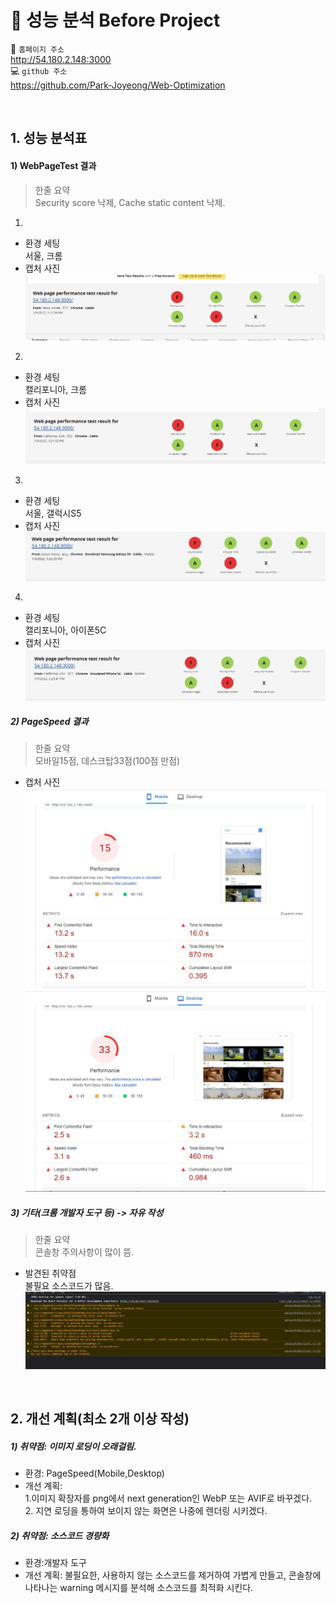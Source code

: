 # 📑 성능 분석 Before Project

📌 `홈페이지 주소`        
http://54.180.2.148:3000  
💻 `github 주소`  
https://github.com/Park-Joyeong/Web-Optimization

<br />

## 1. 성능 분석표
#### 1) WebPageTest 결과
>  한줄 요약  
  Security score 낙제, Cache static content 낙제.
1. 
- 환경 세팅  
  서울, 크롬
- 캡처 사진  
  ![](/readme_images/before/web_page_test/seoul_chrome.JPG)
2. 
- 환경 세팅  
  캘리포니아, 크롬
- 캡처 사진  
  ![](/readme_images/before/web_page_test/california_chrome.JPG)

3. 
- 환경 세팅  
  서울, 갤럭시S5
- 캡처 사진  
  ![](/readme_images/before/web_page_test/seoul_galaxy.JPG)

4. 
- 환경 세팅  
  캘리포니아, 아이폰5C
- 캡처 사진  
  ![](/readme_images/before/web_page_test/california_iPhone.JPG)


##### 2) PageSpeed 결과
> 한줄 요약  
  모바일15점, 데스크탑33점(100점 만점)
- 캡처 사진  
  ![](/readme_images/before/page_speed/mobile.JPG)
  ![](/readme_images/before/page_speed/desktop.JPG)

##### 3) 기타(크롬 개발자 도구 등) -> 자유 작성
> 한줄 요약  
  콘솔창 주의사항이 많이 뜸.  
- 발견된 취약점  
  불필요 소스코드가 많음.  
  ![](/readme_images/before/dev_tools/warning_log.JPG)


<br />

## 2. 개선 계획(최소 2개 이상 작성)
##### 1) 취약점: 이미지 로딩이 오래걸림.
  - 환경: PageSpeed(Mobile,Desktop)
  - 개선 계획:   
    1.이미지 확장자를 png에서 next generation인 WebP 또는 AVIF로 바꾸겠다.  
    2. 지연 로딩을 통하여 보이지 않는 화면은 나중에 렌더링 시키겠다.

##### 2) 취약점: 소스코드 경량화
- 환경:개발자 도구
- 개선 계획: 불필요한, 사용하지 않는 소스코드를 제거하여 가볍게 만들고, 콘솔창에 나타나는 warning 메시지를 분석해 소스코드를 최적화 시킨다.
